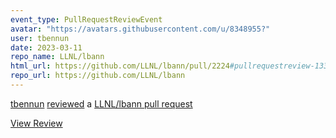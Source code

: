```yaml
---
event_type: PullRequestReviewEvent
avatar: "https://avatars.githubusercontent.com/u/8348955?"
user: tbennun
date: 2023-03-11
repo_name: LLNL/lbann
html_url: https://github.com/LLNL/lbann/pull/2224#pullrequestreview-1335800748
repo_url: https://github.com/LLNL/lbann
---
```


<a href='https://github.com/tbennun' target='_blank'>tbennun</a> <a href='https://github.com/LLNL/lbann/pull/2224#pullrequestreview-1335800748' target='_blank'>reviewed</a> a <a href='https://github.com/LLNL/lbann/pull/2224' target='_blank'>LLNL/lbann pull request</a>

<small></small>

<a href='https://github.com/LLNL/lbann/pull/2224#pullrequestreview-1335800748' target='_blank'>View Review</a>